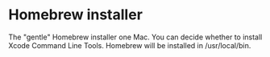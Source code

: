 # Homebrew installer
The "gentle" Homebrew installer one Mac.
You can decide whether to install Xcode Command Line Tools.
Homebrew will be installed in /usr/local/bin.
